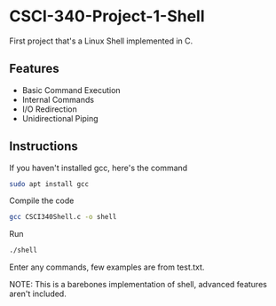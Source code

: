 # CSCI-340-Project-1-Shell

First project that's a Linux Shell implemented in C. 

## Features
- Basic Command Execution
- Internal Commands
- I/O Redirection
- Unidirectional Piping

## Instructions
If you haven't installed gcc, here's the command
```bash
sudo apt install gcc
```
Compile the code
```bash 
gcc CSCI340Shell.c -o shell
```

Run 

```bash
./shell
```
Enter any commands, few examples are from test.txt.

NOTE: This is a barebones implementation of shell, advanced features aren't included.

